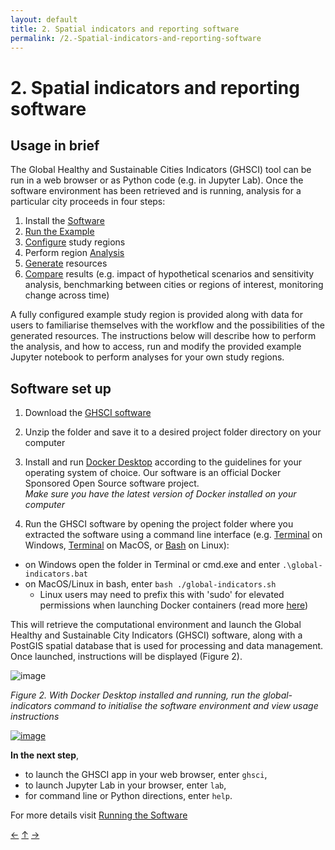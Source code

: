 ```yaml
---
layout: default
title: 2. Spatial indicators and reporting software
permalink: /2.-Spatial-indicators-and-reporting-software
---
```


# 2. Spatial indicators and reporting software


## Usage in brief

The Global Healthy and Sustainable Cities Indicators (GHSCI) tool can be run in a web browser or as Python code (e.g. in Jupyter Lab).  Once the software environment has been retrieved and is running, analysis for a particular city proceeds in four steps:


1. Install the [Software](https://healthysustainablecities.github.io/global-indicators/2.-Spatial-indicators-and-reporting-software#software-set-up)
2. [Run the Example](https://healthysustainablecities.github.io/global-indicators/4.-Analysis-&-Generate-Resources#running-an-example)
3. [Configure](https://healthysustainablecities.github.io/global-indicators/4.-Analysis-&-Generate-Resources#configuration) study regions 
4. Perform region [Analysis](https://healthysustainablecities.github.io/global-indicators/4.-Analysis-&-Generate-Resources#analysis) 
5. [Generate](https://healthysustainablecities.github.io/global-indicators/4.-Analysis-&-Generate-Resources#generate) resources
6. [Compare](https://healthysustainablecities.github.io/global-indicators/4.-Analysis-&-Generate-Resources#compare) results (e.g. impact of hypothetical scenarios and sensitivity analysis, benchmarking between cities or regions of interest, monitoring change across time)

A fully configured example study region is provided along with data for users to familiarise themselves with the workflow and the possibilities of the generated resources.  The instructions below will describe how to perform the analysis, and how to access, run and modify the provided example Jupyter notebook to perform analyses for your own study regions.

## Software set up

1. Download  the [GHSCI software](https://github.com/healthysustainablecities/global-indicators/archive/refs/heads/main.zip) 
2. Unzip the folder and save it to a desired project folder directory on your computer
3. Install and run [Docker Desktop](https://docs.docker.com/desktop/) according to the guidelines for your operating system of choice.  Our software is an official Docker Sponsored Open Source software project.     
_Make sure you have the latest version of Docker installed on your computer_           

4. Run the GHSCI software by opening the project folder where you extracted the software using a command line interface (e.g.  [Terminal](https://aka.ms/terminal) on Windows, [Terminal](https://support.apple.com/en-au/guide/terminal/apd5265185d-f365-44cb-8b09-71a064a42125/mac) on MacOS, or [Bash](https://www.gnu.org/software/bash/) on Linux):
  - on Windows open the folder in Terminal or cmd.exe and enter `.\global-indicators.bat`
  - on MacOS/Linux in bash, enter `bash ./global-indicators.sh`
    - Linux users may need to prefix this with 'sudo' for elevated permissions when launching Docker containers (read more [here](https://docs.docker.com/engine/install/linux-postinstall))

This will retrieve the computational environment and launch the Global Healthy and Sustainable City Indicators (GHSCI) software, along with a PostGIS spatial database that is used for processing and data management.  Once launched, instructions will be displayed (Figure 2).

![image](https://github.com/healthysustainablecities/global-indicators/assets/12984626/5192ad35-9418-4527-8e55-0316dec5bc62)

*Figure 2. With Docker Desktop installed and running, run the global-indicators command to initialise the software environment and view usage instructions*

[![image](https://github.com/user-attachments/assets/2e6166f2-7dff-40d1-963a-df82608ed583)](https://youtu.be/6io0lVMFvVY?si=vjmaipxsnM5sl5rS)   
 

**In the next step**,   
* to launch the GHSCI app in your web browser, enter `ghsci`,    
* to launch Jupyter Lab in your browser, enter `lab`,    
* for command line or Python directions, enter `help`.    

For more details visit [Running the Software](https://healthysustainablecities.github.io/global-indicators/3.-Running-the-Software)

[&larr;](https://healthysustainablecities.github.io/global-indicators/1.-Policy-Indicators) [&uarr;]() [&rarr;](https://healthysustainablecities.github.io/global-indicators/3.-Running-the-Software)
